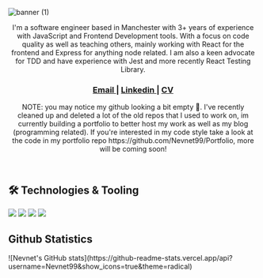 ![banner (1)](https://user-images.githubusercontent.com/28801236/142974570-40100f90-5565-4f20-8c0c-8b178eb8361f.png)



<div align="center">
   I'm a software engineer based in Manchester with 3+ years of experience with JavaScript and Frontend Development tools. With a focus on code quality as well      as teaching others, mainly working with React for the frontend and Express for anything node related. I am also a keen advocate for TDD and have experience      with Jest and more recently React Testing Library.
</div>

<div align="center">
  <h3>
    <a href="mailto:luke-brannagan@hotmail.com">
      Email
    </a>
    <span> | </span>
    <a href="https://www.linkedin.com/in/luke-brannagan-9b6981143/">
      Linkedin
    </a>
    <span> | </span>
    <a href="https://luke-b.notion.site/Luke-Brannagan-869774110fcd4d4bb20006db15965d8a">
      CV
    </a>
  </h3>
</div>

<p align="center" color="red">
NOTE: you may notice my github looking a bit empty 👀. I've recently cleaned up and deleted a lot of the old repos that I used to work on, im currently building a portfolio to better host my work as well as my blog (programming related). If you're interested in my code style take a look at the code in my portfolio repo https://github.com/Nevnet99/Portfolio, more will be coming soon!
</p>
&nbsp;

<h2>🛠️ Technologies & Tooling</h2>
<div>
   <img src="https://img.shields.io/static/v1?label=&message=React&color=blue" />
   <img src="https://img.shields.io/static/v1?label=&message=Javascript&color=yellow" />
   <img src="https://img.shields.io/static/v1?label=&message=Typescript&color=blue" />
   <img src="https://img.shields.io/static/v1?label=&message=Storybook&color=pink" />
</div>

<h2>Github Statistics</h2>
![Nevnet's GitHub stats](https://github-readme-stats.vercel.app/api?username=Nevnet99&show_icons=true&theme=radical)


